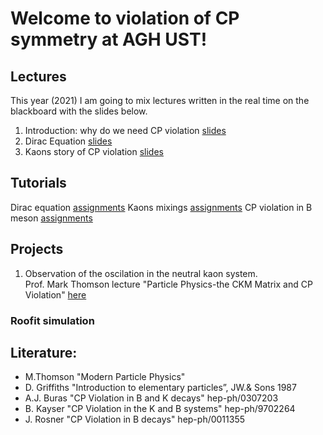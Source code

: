 # Welcome to violation of CP symmetry at AGH UST!

## Lectures
This year (2021) I am going to mix lectures written in the real time on the blackboard with the slides below. 
1. Introduction: why do we need CP violation [slides](/FILES/Introduction_L1.pdf) 
2. Dirac Equation [slides](/FILES/Dirac_equation_L2.pdf) 
3. Kaons story of CP violation [slides](/FILES/CPV_kaons_story.pdf) 

## Tutorials
Dirac equation [assignments](FILES/CPV_tutorial_1.pdf)
Kaons mixings [assignments](FILES/CPV_tutorial_2.pdf)
CP violation in B meson [assignments](FILES/CPV_tutorial_3.pdf)

## Projects 
1. Observation of the oscilation in the neutral kaon system. <br>
Prof. Mark Thomson lecture "Particle Physics-the CKM Matrix and CP Violation" [here](/FILES/Handout_12_2011.pdf)

### Roofit simulation 

## Literature:
- M.Thomson "Modern Particle Physics" 
- D. Griffiths "Introduction to elementary particles”, JW.& Sons 1987
- A.J. Buras "CP Violation in B and K decays" hep-ph/0307203
- B. Kayser "CP Violation in the K and B systems" hep-ph/9702264
- J. Rosner "CP Violation in B decays" hep-ph/0011355


